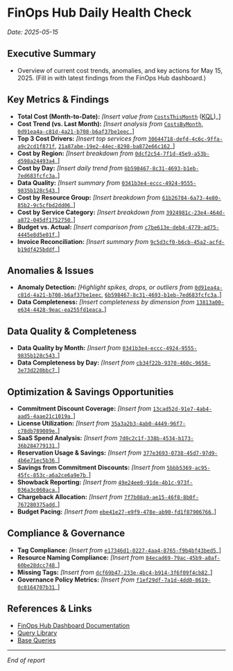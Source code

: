 # FinOps Hub Daily Health Check
*Date: 2025-05-15*

## Executive Summary
- Overview of current cost trends, anomalies, and key actions for May 15, 2025. (Fill in with latest findings from the FinOps Hub dashboard.)

## Key Metrics & Findings
- **Total Cost (Month-to-Date):** _[Insert value from_ [`CostsThisMonth`](https://github.com/microsoft/finops-toolkit/tree/msbrett/features/ghc/src/queries/index.md#base-queries) ([KQL](https://github.com/microsoft/finops-toolkit/tree/msbrett/features/ghc/src/queries/43612ae4-c475-4f22-bb50-ce9d995abb8f.kql))_]
- **Cost Trend (vs. Last Month):** _[Insert analysis from_ [`CostsByMonth`](https://github.com/microsoft/finops-toolkit/tree/msbrett/features/ghc/src/queries/index.md#base-queries), [`0d91ea4a-c81d-4a21-b708-b6af37be1eec`](https://github.com/microsoft/finops-toolkit/tree/msbrett/features/ghc/src/queries/0d91ea4a-c81d-4a21-b708-b6af37be1eec.kql)_]
- **Top 3 Cost Drivers:** _[Insert top services from_ [`30644718-defd-4c6c-9ffa-a9c2cd1f871f`](https://github.com/microsoft/finops-toolkit/tree/msbrett/features/ghc/src/queries/30644718-defd-4c6c-9ffa-a9c2cd1f871f.kql), [`21a87abe-19e2-44ec-8298-ba872e66c162`](https://github.com/microsoft/finops-toolkit/tree/msbrett/features/ghc/src/queries/21a87abe-19e2-44ec-8298-ba872e66c162.kql)_]
- **Cost by Region:** _[Insert breakdown from_ [`0dcf2c54-7f1d-45e9-a53b-d598a24493a4`](https://github.com/microsoft/finops-toolkit/tree/msbrett/features/ghc/src/queries/0dcf2c54-7f1d-45e9-a53b-d598a24493a4.kql)_]
- **Cost by Day:** _[Insert daily trend from_ [`6b598467-8c31-4693-b1eb-7ed683fcfc3a`](https://github.com/microsoft/finops-toolkit/tree/msbrett/features/ghc/src/queries/6b598467-8c31-4693-b1eb-7ed683fcfc3a.kql)_]
- **Data Quality:** _[Insert summary from_ [`0341b3e4-eccc-4924-9555-9835b128c543`](https://github.com/microsoft/finops-toolkit/tree/msbrett/features/ghc/src/queries/0341b3e4-eccc-4924-9555-9835b128c543.kql)_]
- **Cost by Resource Group:** _[Insert breakdown from_ [`61b26784-6a73-4e80-85b2-9c5cfbd2dd06`](https://github.com/microsoft/finops-toolkit/tree/msbrett/features/ghc/src/queries/61b26784-6a73-4e80-85b2-9c5cfbd2dd06.kql)_]
- **Cost by Service Category:** _[Insert breakdown from_ [`3924981c-23e4-464d-a872-045df1752750`](https://github.com/microsoft/finops-toolkit/tree/msbrett/features/ghc/src/queries/3924981c-23e4-464d-a872-045df1752750.kql)_]
- **Budget vs. Actual:** _[Insert comparison from_ [`c7be613e-deb4-4779-ad75-4445e8d5e01f`](https://github.com/microsoft/finops-toolkit/tree/msbrett/features/ghc/src/queries/c7be613e-deb4-4779-ad75-4445e8d5e01f.kql)_]
- **Invoice Reconciliation:** _[Insert summary from_ [`9c5d3cf0-b6cb-45a2-acfd-b19df425bddf`](https://github.com/microsoft/finops-toolkit/tree/msbrett/features/ghc/src/queries/9c5d3cf0-b6cb-45a2-acfd-b19df425bddf.kql)_]

## Anomalies & Issues
- **Anomaly Detection:** _[Highlight spikes, drops, or outliers from_ [`0d91ea4a-c81d-4a21-b708-b6af37be1eec`](https://github.com/microsoft/finops-toolkit/tree/msbrett/features/ghc/src/queries/0d91ea4a-c81d-4a21-b708-b6af37be1eec.kql), [`6b598467-8c31-4693-b1eb-7ed683fcfc3a`](https://github.com/microsoft/finops-toolkit/tree/msbrett/features/ghc/src/queries/6b598467-8c31-4693-b1eb-7ed683fcfc3a.kql)_]
- **Data Completeness:** _[Insert completeness by dimension from_ [`13813a00-e634-4428-9eac-ea255fd1eaca`](https://github.com/microsoft/finops-toolkit/tree/msbrett/features/ghc/src/queries/13813a00-e634-4428-9eac-ea255fd1eaca.kql)_]

## Data Quality & Completeness
- **Data Quality by Month:** _[Insert from_ [`0341b3e4-eccc-4924-9555-9835b128c543`](https://github.com/microsoft/finops-toolkit/tree/msbrett/features/ghc/src/queries/0341b3e4-eccc-4924-9555-9835b128c543.kql)_]
- **Data Completeness by Day:** _[Insert from_ [`cb34f22b-9370-460c-9658-3e73d220bbc7`](https://github.com/microsoft/finops-toolkit/tree/msbrett/features/ghc/src/queries/cb34f22b-9370-460c-9658-3e73d220bbc7.kql)_]

## Optimization & Savings Opportunities
- **Commitment Discount Coverage:** _[Insert from_ [`13cad52d-91e7-4ab4-aad5-4aae21c1019a`](https://github.com/microsoft/finops-toolkit/tree/msbrett/features/ghc/src/queries/13cad52d-91e7-4ab4-aad5-4aae21c1019a.kql)_]
- **License Utilization:** _[Insert from_ [`35a3a2b3-4ab0-4449-96f7-c78db789089e`](https://github.com/microsoft/finops-toolkit/tree/msbrett/features/ghc/src/queries/35a3a2b3-4ab0-4449-96f7-c78db789089e.kql)_]
- **SaaS Spend Analysis:** _[Insert from_ [`7d0c2c1f-338b-4534-b173-36b284779131`](https://github.com/microsoft/finops-toolkit/tree/msbrett/features/ghc/src/queries/7d0c2c1f-338b-4534-b-b173-36b284779131.kql)_]
- **Reservation Usage & Savings:** _[Insert from_ [`377e3693-0738-45d7-97d9-4b6e71ec5b36`](https://github.com/microsoft/finops-toolkit/tree/msbrett/features/ghc/src/queries/377e3693-0738-45d7-97d9-4b6e71ec5b36.kql)_]
- **Savings from Commitment Discounts:** _[Insert from_ [`5bbb5369-ac95-45fc-853c-a6a2ce6a9e7b`](https://github.com/microsoft/finops-toolkit/tree/msbrett/features/ghc/src/queries/5bbb5369-ac95-45fc-853c-a6a2ce6a9e7b.kql)_]
- **Showback Reporting:** _[Insert from_ [`49e24ee0-91de-4b1c-973f-036a3c060aca`](https://github.com/microsoft/finops-toolkit/tree/msbrett/features/ghc/src/queries/49e24ee0-91de-4b1c-973f-036a3c060aca.kql)_]
- **Chargeback Allocation:** _[Insert from_ [`7f7b08a9-ae15-46f8-8b0f-767280375add`](https://github.com/microsoft/finops-toolkit/tree/msbrett/features/ghc/src/queries/7f7b08a9-ae15-46f8-8b0f-767280375add.kql)_]
- **Budget Pacing:** _[Insert from_ [`ebe41e27-e9f9-478e-ab90-fd1f87906766`](https://github.com/microsoft/finops-toolkit/tree/msbrett/features/ghc/src/queries/ebe41e27-e9f9-478e-ab90-fd1f87906766.kql)_]

## Compliance & Governance
- **Tag Compliance:** _[Insert from_ [`e17346d1-0227-4aa4-8765-f9b4bf43bed5`](https://github.com/microsoft/finops-toolkit/tree/msbrett/features/ghc/src/queries/e17346d1-0227-4aa4-8765-f9b4bf43bed5.kql)_]
- **Resource Naming Compliance:** _[Insert from_ [`84ecad69-79ac-45b9-a8af-60be28dcc748`](https://github.com/microsoft/finops-toolkit/tree/msbrett/features/ghc/src/queries/84ecad69-79ac-45b9-a8af-60be28dcc748.kql)_]
- **Missing Tags:** _[Insert from_ [`dcf69b47-233e-4bc4-b914-3f6f09f4cb82`](https://github.com/microsoft/finops-toolkit/tree/msbrett/features/ghc/src/queries/dcf69b47-233e-4bc4-b914-3f6f09f4cb82.kql)_]
- **Governance Policy Metrics:** _[Insert from_ [`f1ef29df-7a1d-4dd0-8619-0c0164707b31`](https://github.com/microsoft/finops-toolkit/tree/msbrett/features/ghc/src/queries/f1ef29df-7a1d-4dd0-8619-0c0164707b31.kql)_]

## References & Links
- [FinOps Hub Dashboard Documentation](https://github.com/microsoft/finops-toolkit/tree/msbrett/features/ghc/src/queries/readme-dashboard.md)
- [Query Library](https://github.com/microsoft/finops-toolkit/tree/msbrett/features/ghc/src/queries/index.md)
- [Base Queries](https://github.com/microsoft/finops-toolkit/tree/msbrett/features/ghc/src/queries/index.md#base-queries)

---

*End of report*
